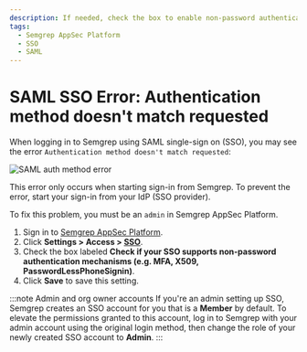 ```yaml
---
description: If needed, check the box to enable non-password authentication mechanisms on Semgrep AppSec Platform.
tags:
  - Semgrep AppSec Platform
  - SSO
  - SAML
---
```


# SAML SSO Error: Authentication method doesn't match requested

When logging in to Semgrep using SAML single-sign on (SSO), you may see the error `Authentication method doesn't match requested`:

![SAML auth method error](/img/kb/saml-auth-method-doesnt-match.png)

This error only occurs when starting sign-in from Semgrep. To prevent the error, start your sign-in from your IdP (SSO provider).

To fix this problem, you must be an `admin` in Semgrep AppSec Platform.

1. Sign in to [Semgrep AppSec Platform](https://semgrep.dev/login).
2. Click **<i class="fa-solid fa-gear"></i> Settings > Access > [SSO](https://semgrep.dev/orgs/-/settings/access/sso)**.
4. Check the box labeled **Check if your SSO supports non-password authentication mechanisms (e.g. MFA, X509, PasswordLessPhoneSignin)**.
4. Click **Save** to save this setting.

:::note Admin and org owner accounts
If you're an admin setting up SSO, Semgrep creates an SSO account for you that is a **Member** by default. To elevate the permissions granted to this account, log in to Semgrep with your admin account using the original login method, then change the role of your newly created SSO account to **Admin**.
:::